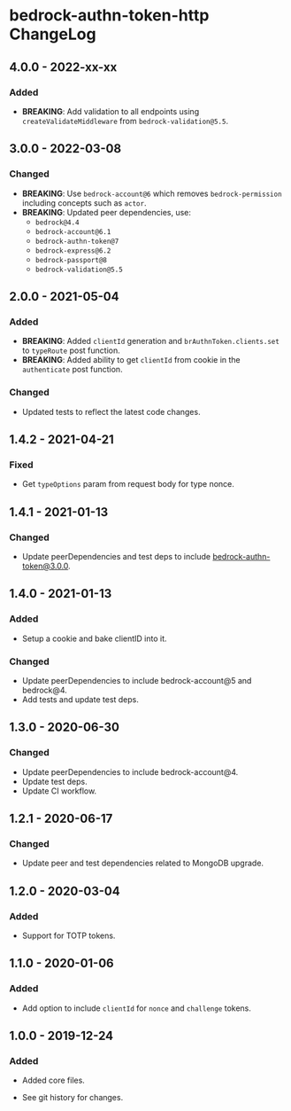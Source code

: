 # bedrock-authn-token-http ChangeLog

## 4.0.0 - 2022-xx-xx

### Added
- **BREAKING**: Add validation to all endpoints using `createValidateMiddleware`
  from `bedrock-validation@5.5`.

## 3.0.0 - 2022-03-08

### Changed
- **BREAKING**: Use `bedrock-account@6` which removes `bedrock-permission`
  including concepts such as `actor`.
- **BREAKING**: Updated peer dependencies, use:
  - `bedrock@4.4`
  - `bedrock-account@6.1`
  - `bedrock-authn-token@7`
  - `bedrock-express@6.2`
  - `bedrock-passport@8`
  - `bedrock-validation@5.5`

## 2.0.0 - 2021-05-04

### Added
- **BREAKING**: Added `clientId` generation and `brAuthnToken.clients.set` to
  `typeRoute` post function.
- **BREAKING**: Added ability to get `clientId` from cookie in the
  `authenticate` post function.

### Changed
- Updated tests to reflect the latest code changes.

## 1.4.2 - 2021-04-21

### Fixed
- Get `typeOptions` param from request body for type nonce.

## 1.4.1 - 2021-01-13

### Changed
- Update peerDependencies and test deps to include bedrock-authn-token@3.0.0.

## 1.4.0 - 2021-01-13

### Added
- Setup a cookie and bake clientID into it.

### Changed
- Update peerDependencies to include bedrock-account@5 and bedrock@4.
- Add tests and update test deps.

## 1.3.0 - 2020-06-30

### Changed
- Update peerDependencies to include bedrock-account@4.
- Update test deps.
- Update CI workflow.

## 1.2.1 - 2020-06-17

### Changed
- Update peer and test dependencies related to MongoDB upgrade.

## 1.2.0 - 2020-03-04

### Added
- Support for TOTP tokens.

## 1.1.0 - 2020-01-06

### Added
- Add option to include `clientId` for `nonce` and `challenge` tokens.

## 1.0.0 - 2019-12-24

### Added
- Added core files.

- See git history for changes.
